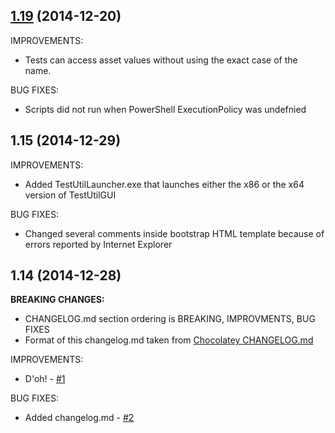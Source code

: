 ## [1.19](https://github.com/texhex/testutil/releases/tag/v1.19) (2014-12-20)

IMPROVEMENTS:
 * Tests can access asset values without using the exact case of the name. 
 
BUG FIXES:

 * Scripts did not run when PowerShell ExecutionPolicy was undefnied
 
## <a name="1.15">1.15</a> (2014-12-29)

IMPROVEMENTS:

 * Added TestUtilLauncher.exe that launches either the x86 or the x64 version of TestUtilGUI
 
BUG FIXES:

 * Changed several comments inside bootstrap HTML template because of errors reported by Internet Explorer
 
## <a name="1.14">1.14</a> (2014-12-28)

**BREAKING CHANGES:**

 * CHANGELOG.md section ordering is BREAKING, IMPROVMENTS, BUG FIXES
 * Format of this changelog.md taken from [Chocolatey CHANGELOG.md](https://github.com/chocolatey/chocolatey/blob/master/CHANGELOG.md)
 
IMPROVEMENTS:

 * D'oh! - [#1](https://github.com/texhex/testutil/issues/1)
  
BUG FIXES:

 * Added changelog.md - [#2](https://github.com/texhex/testutil/issues/2)
 
 